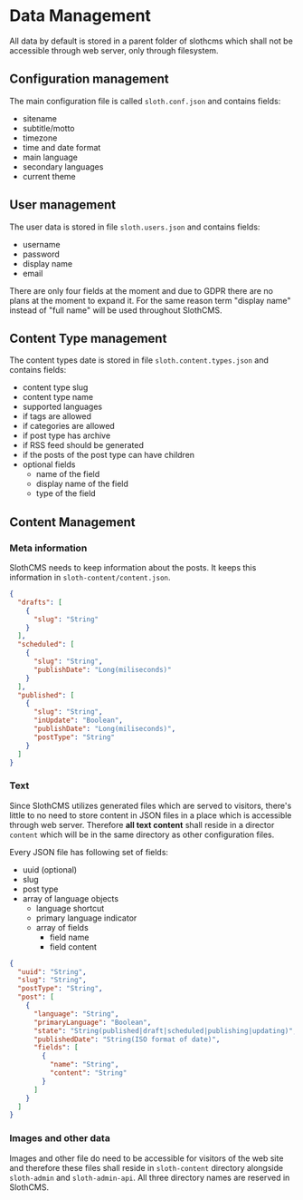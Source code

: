 # Data Management

All data by default is stored in a parent folder of slothcms which shall not be accessible through web server, only through filesystem.

## Configuration management

The main configuration file is called ```sloth.conf.json``` and contains fields:
* sitename
* subtitle/motto
* timezone
* time and date format
* main language
* secondary languages
* current theme

## User management

The user data is stored in file ```sloth.users.json``` and contains fields:
* username
* password
* display name
* email

There are only four fields at the moment and due to GDPR there are no plans at the moment to expand it. For the same reason term "display name" instead of "full name" will be used throughout SlothCMS.

## Content Type management

The content types date is stored in file ```sloth.content.types.json``` and contains fields:
* content type slug
* content type name
* supported languages
* if tags are allowed
* if categories are allowed
* if post type has archive
* if RSS feed should be generated
* if the posts of the post type can have children 
* optional fields
  * name of the field
  * display name of the field
  * type of the field

## Content Management

### Meta information

SlothCMS needs to keep information about the posts. It keeps this information in ```sloth-content/content.json```.

```JSON
{
  "drafts": [
    {
      "slug": "String"
    }
  ],
  "scheduled": [
    {
      "slug": "String",
      "publishDate": "Long(miliseconds)"
    }
  ],
  "published": [
    {
      "slug": "String",
      "inUpdate": "Boolean",
      "publishDate": "Long(miliseconds)",
      "postType": "String"
    }
  ]
}
```

### Text

Since SlothCMS utilizes generated files which are served to visitors, there's little to no need to store content in JSON files in a place which is accessible through web server. Therefore **all text content** shall reside in a director ```content``` which will be in the same directory as other configuration files.

Every JSON file has following set of fields:
* uuid (optional)
* slug
* post type
* array of language objects
  * language shortcut
  * primary language indicator
  * array of fields
    * field name
    * field content

```JSON
{
  "uuid": "String",
  "slug": "String",
  "postType": "String",
  "post": [
    {
      "language": "String",
      "primaryLanguage": "Boolean",
      "state": "String(published|draft|scheduled|publishing|updating)",
      "publishedDate": "String(ISO format of date)",
      "fields": [
        {
          "name": "String",
          "content": "String"
        }
      ]
    }
  ]
}
```

### Images and other data

Images and other file do need to be accessible for visitors of the web site and therefore these files shall reside in ```sloth-content``` directory alongside ```sloth-admin``` and ```sloth-admin-api```. All three directory names are reserved in SlothCMS.